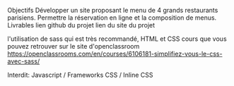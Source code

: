 Objectifs
Développer un site proposant le menu de 4 grands restaurants parisiens.
Permettre la réservation en ligne et la composition de menus.
Livrables
lien github du projet
lien du site du projet

l'utilisation de sass qui est très recommandé, HTML et CSS
 cours que vous pouvez retrouver sur le site d'openclassroom
 https://openclassrooms.com/en/courses/6106181-simplifiez-vous-le-css-avec-sass/



Interdit: Javascript / Frameworks CSS / Inline CSS
